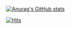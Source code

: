 <!-- ### Hi there 👋 -->

<!--
**LeeHa-Yeon/LeeHa-Yeon** is a ✨ _special_ ✨ repository because its `README.md` (this file) appears on your GitHub profile.

Here are some ideas to get you started:

- 🔭 I’m currently working on ...
- 🌱 I’m currently learning ...
- 👯 I’m looking to collaborate on ...
- 🤔 I’m looking for help with ...
- 💬 Ask me about ...
- 📫 How to reach me: ...
- 😄 Pronouns: ...
- ⚡ Fun fact: ...
-->

[![Anurag's GitHub stats](https://github-readme-stats.vercel.app/api?username=LeeHa-Yeon&show_icons=true&custom_title=HaYeon's_GitHub_Stats&theme=noctis_minimus&hide=contribs,stars)](https://github.com/anuraghazra/github-readme-stats)

<!-- [![Top Langs](https://github-readme-stats.vercel.app/api/top-langs/?username=LeeHa-Yeon&layout=compact)](https://github.com/anuraghazra/github-readme-stats) -->

[![Hits](https://hits.seeyoufarm.com/api/count/incr/badge.svg?url=https://github.com/LeeHa-Yeon%2Fgjbae1212%2Fhit-counter&count_bg=%23DBCFB0&title_bg=%23555555&icon=codechef.svg&icon_color=%23EEEAE7&title=&edge_flat=false)](https://hits.seeyoufarm.com)
